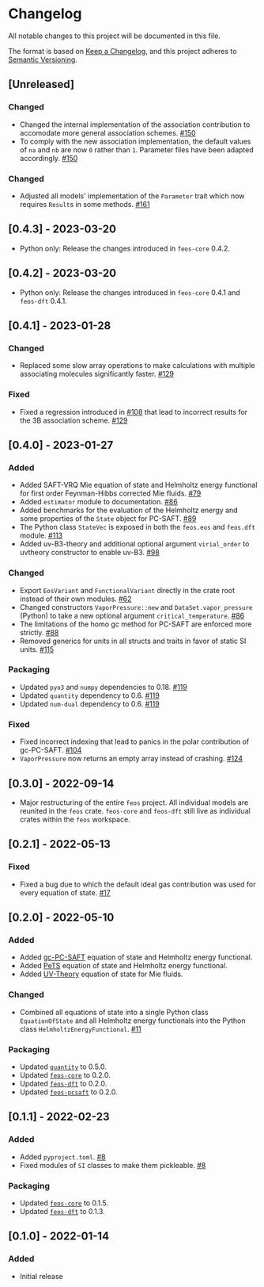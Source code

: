# Changelog
All notable changes to this project will be documented in this file.

The format is based on [Keep a Changelog](https://keepachangelog.com/en/1.0.0/),
and this project adheres to [Semantic Versioning](https://semver.org/spec/v2.0.0.html).

## [Unreleased]
### Changed
- Changed the internal implementation of the association contribution to accomodate more general association schemes. [#150](https://github.com/feos-org/feos/pull/150)
- To comply with the new association implementation, the default values of `na` and `nb` are now `0` rather than `1`. Parameter files have been adapted accordingly. [#150](https://github.com/feos-org/feos/pull/150)

### Changed
- Adjusted all models' implementation of the `Parameter` trait which now requires `Result`s in some methods. [#161](https://github.com/feos-org/feos/pull/161)

## [0.4.3] - 2023-03-20
- Python only: Release the changes introduced in `feos-core` 0.4.2.

## [0.4.2] - 2023-03-20
- Python only: Release the changes introduced in `feos-core` 0.4.1 and `feos-dft` 0.4.1.

## [0.4.1] - 2023-01-28
### Changed
- Replaced some slow array operations to make calculations with multiple associating molecules significantly faster. [#129](https://github.com/feos-org/feos/pull/129)

### Fixed
- Fixed a regression introduced in [#108](https://github.com/feos-org/feos/pull/108) that lead to incorrect results for the 3B association scheme. [#129](https://github.com/feos-org/feos/pull/129)

## [0.4.0] - 2023-01-27
### Added
- Added SAFT-VRQ Mie equation of state and Helmholtz energy functional for first order Feynman-Hibbs corrected Mie fluids. [#79](https://github.com/feos-org/feos/pull/79)
- Added `estimator` module to documentation. [#86](https://github.com/feos-org/feos/pull/86)
- Added benchmarks for the evaluation of the Helmholtz energy and some properties of the `State` object for PC-SAFT. [#89](https://github.com/feos-org/feos/pull/89)
- The Python class `StateVec` is exposed in both the `feos.eos` and `feos.dft` module. [#113](https://github.com/feos-org/feos/pull/113)
- Added uv-B3-theory and additional optional argument `virial_order` to uvtheory constructor to enable uv-B3. [#98](https://github.com/feos-org/feos/pull/98)

### Changed
- Export `EosVariant` and `FunctionalVariant` directly in the crate root instead of their own modules. [#62](https://github.com/feos-org/feos/pull/62)
- Changed constructors `VaporPressure::new` and `DataSet.vapor_pressure` (Python) to take a new optional argument `critical_temperature`. [#86](https://github.com/feos-org/feos/pull/86)
- The limitations of the homo gc method for PC-SAFT are enforced more strictly. [#88](https://github.com/feos-org/feos/pull/88)
- Removed generics for units in all structs and traits in favor of static SI units. [#115](https://github.com/feos-org/feos/pull/115)

### Packaging
- Updated `pyo3` and `numpy` dependencies to 0.18. [#119](https://github.com/feos-org/feos/pull/119)
- Updated `quantity` dependency to 0.6. [#119](https://github.com/feos-org/feos/pull/119)
- Updated `num-dual` dependency to 0.6. [#119](https://github.com/feos-org/feos/pull/119)


### Fixed
- Fixed incorrect indexing that lead to panics in the polar contribution of gc-PC-SAFT. [#104](https://github.com/feos-org/feos/pull/104)
- `VaporPressure` now returns an empty array instead of crashing. [#124](https://github.com/feos-org/feos/pull/124)

## [0.3.0] - 2022-09-14
- Major restructuring of the entire `feos` project. All individual models are reunited in the `feos` crate. `feos-core` and `feos-dft` still live as individual crates within the `feos` workspace.

## [0.2.1] - 2022-05-13
### Fixed
- Fixed a bug due to which the default ideal gas contribution was used for every equation of state. [#17](https://github.com/feos-org/feos/pull/17)

## [0.2.0] - 2022-05-10
### Added
- Added [gc-PC-SAFT](https://github.com/feos-org/feos-gc-pcsaft) equation of state and Helmholtz energy functional.
- Added [PeTS](https://github.com/feos-org/feos-pets) equation of state and Helmholtz energy functional.
- Added [UV-Theory](https://github.com/feos-org/feos-uvtheory) equation of state for Mie fluids.

### Changed
- Combined all equations of state into a single Python class `EquationOfState` and all Helmholtz energy functionals into the Python class `HelmholtzEnergyFunctional`. [#11](https://github.com/feos-org/feos/pull/11)

### Packaging
- Updated [`quantity`](https://github.com/itt-ustutt/quantity/blob/master/CHANGELOG.md) to 0.5.0.
- Updated [`feos-core`](https://github.com/feos-org/feos-core/blob/main/CHANGELOG.md) to 0.2.0.
- Updated [`feos-dft`](https://github.com/feos-org/feos-dft/blob/main/CHANGELOG.md) to 0.2.0.
- Updated [`feos-pcsaft`](https://github.com/feos-org/feos-pcsaft/blob/main/CHANGELOG.md) to 0.2.0.

## [0.1.1] - 2022-02-23
### Added
- Added `pyproject.toml`. [#8](https://github.com/feos-org/feos/pull/8)
- Fixed modules of `SI` classes to make them pickleable. [#8](https://github.com/feos-org/feos/pull/8)

### Packaging
- Updated [`feos-core`](https://github.com/feos-org/feos-core/blob/main/CHANGELOG.md) to 0.1.5.
- Updated [`feos-dft`](https://github.com/feos-org/feos-dft/blob/main/CHANGELOG.md) to 0.1.3.

## [0.1.0] - 2022-01-14
### Added
- Initial release
